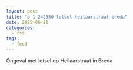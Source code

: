 ```yaml
---
layout: post
title: "p 1 242350 letsel heilaarstraat breda"
date: 2025-06-20
categories: 
  - rss
tags: 
  - feed
---
```


Ongeval met letsel op Heilaarstraat in Breda
